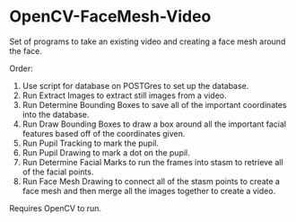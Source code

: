 # OpenCV-FaceMesh-Video
Set of programs to take an existing video and creating a face mesh around the face.

Order:
1. Use script for database on POSTGres to set up the database.
2. Run Extract Images to extract still images from a video.
3. Run Determine Bounding Boxes to save all of the important coordinates into the database.
4. Run Draw Bounding Boxes to draw a box around all the important facial features based off of the coordinates given.
5. Run Pupil Tracking to mark the pupil.
6. Run Pupil Drawing to mark a dot on the pupil.
7. Run Determine Facial Marks to run the frames into stasm to retrieve all of the facial points.
8. Run Face Mesh Drawing to connect all of the stasm points to create a face mesh and then merge all the images together to create a video.

Requires OpenCV to run.
